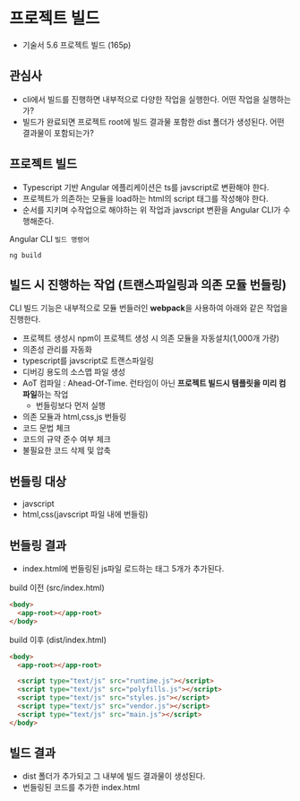 # 프로젝트 빌드

- 기술서 5.6 프로젝트 빌드 (165p)

## 관심사

- cli에서 빌드를 진행하면 내부적으로 다양한 작업을 실행한다. 어떤 작업을 실행하는가?
- 빌드가 완료되면 프로젝트 root에 빌드 결과물 포함한 dist 폴더가 생성된다. 어떤 결과물이 포함되는가?

## 프로젝트 빌드

- Typescript 기반 Angular 에플리케이션은 ts를 javscript로 변환해야 한다.
- 프로젝트가 의존하는 모듈을 load하는 html의 script 태그를 작성해야 한다.
- 순서를 지키며 수작업으로 해야하는 위 작업과 javscript 변환을 Angular CLI가 수행해준다.

Angular CLI `빌드 명령어`

```
ng build
```

## 빌드 시 진행하는 작업 (트랜스파일링과 의존 모듈 번들링)

CLI 빌드 기능은 내부적으로 모듈 번들러인 **webpack**을 사용하여 아래와 같은 작업을 진행한다.

- 프로젝트 생성시 npm이 프로젝트 생성 시 의존 모듈을 자동설치(1,000개 가량)
- 의존성 관리를 자동화
- typescript를 javscript로 트랜스파일링
- 디버깅 용도의 소스맵 파일 생성
- AoT 컴파일 : Ahead-Of-Time. 런타임이 아닌 **프로젝트 빌드시 템플릿을 미리 컴파일**하는 작업
  - 번들링보다 먼저 실행
- 의존 모듈과 html,css,js 번들링
- 코드 문법 체크
- 코드의 규약 준수 여부 체크
- 불필요한 코드 삭제 및 압축

## 번들링 대상

- javscript
- html,css(javscript 파일 내에 번들링)

## 번들링 결과

- index.html에 번들링된 js파일 로드하는 태그 5개가 추가된다.

build 이전 (src/index.html)

```html
<body>
  <app-root></app-root>
</body>
```

build 이후 (dist/index.html)

```html
<body>
  <app-root></app-root>

  <script type="text/js" src="runtime.js"></script>
  <script type="text/js" src="polyfills.js"></script>
  <script type="text/js" src="styles.js"></script>
  <script type="text/js" src="vendor.js"></script>
  <script type="text/js" src="main.js"></script>
</body>
```

## 빌드 결과

- dist 폴더가 추가되고 그 내부에 빌드 결과물이 생성된다.
- 번들링된 코드를 추가한 index.html

